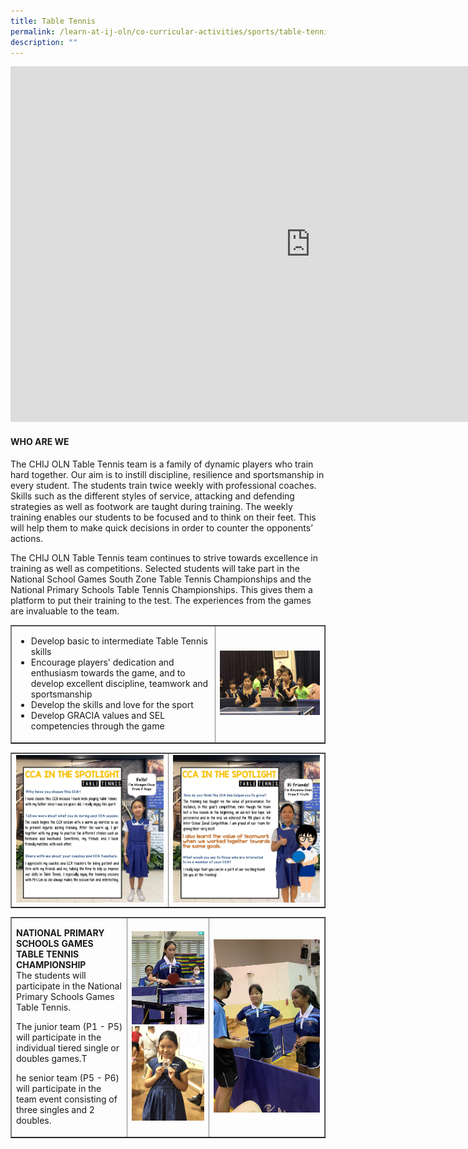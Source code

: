 ```yaml
---
title: Table Tennis
permalink: /learn-at-ij-oln/co-curricular-activities/sports/table-tennis/
description: ""
---
```

<iframe src="https://docs.google.com/presentation/d/e/2PACX-1vQvJAkXewRUj5lopRRQB3HzOcCY_OmUgT0lbfk4o1uAJ-UDSURzO3K7OOL1QV06zGu0KtTl0iI5tiVF/embed?start=false&loop=false&delayms=10000" frameborder="0" width="960" height="569" allowfullscreen="true"></iframe>
<h4><strong>WHO ARE WE</strong></h4>
<p>The CHIJ OLN Table Tennis team is a family of dynamic players who train hard together. Our aim is to instill discipline, resilience and sportsmanship in every student. The students train twice weekly with professional coaches. Skills such as the different styles of service, attacking and defending strategies as well as footwork are taught during training. The weekly training enables our students to be focused and to think on their feet. This will help them to make quick decisions in order to counter the opponents&rsquo; actions.</p>
<p>The CHIJ OLN Table Tennis team continues to strive towards excellence in training as well as competitions. Selected students will take part in the National School Games South Zone Table Tennis Championships and the National Primary Schools Table Tennis Championships. This gives them a platform to put their training to the test. The experiences from the games are invaluable to the team.</p>
<table style="border-collapse: collapse; width: 100%;" border="1">
<tbody>
<tr>
<td style="width: 65%;"><ul>
<li>Develop basic to intermediate Table Tennis skills</li>
<li>Encourage players' dedication and enthusiasm towards the game, and to develop excellent discipline, teamwork and sportsmanship</li>
<li>Develop the skills and love for the sport</li>
<li>Develop GRACIA values and SEL competencies through the game</li>
</ul></td>
<td style="width: 35%;"><img src="/images/ttt1.jpg"></td>
</tr>
</tbody>
</table>
<table style="border-collapse: collapse; width: 100%;" border="1">
<tbody>
<tr>
<td style="width: 50%;"><img src="/images/ttt2.jpg"></td>
<td style="width: 50%;"><img src="/images/ttt3.jpg"></td>
</tr>
</tbody>
</table>
<table style="border-collapse: collapse; width: 100%;" border="1">
<tbody>
<tr>
<td style="width: 37%;">
<p><strong>NATIONAL PRIMARY SCHOOLS GAMES TABLE TENNIS CHAMPIONSHIP<br /></strong>The students will participate in the National Primary Schools Games Table Tennis.</p>
<p>The junior team (P1 - P5) will participate in the individual tiered single or doubles games.T</p>
<p>he senior team (P5 - P6) will participate in the team event consisting of three singles and 2 doubles.</p>
</td>
<td style="width: 26%;"><img src="/images/ttt4.jpg"><br><img src="/images/ttt5.jpg"></td>
<td style="width: 37%;"><img src="/images/ttt6.jpg"></td>
</tr>
</tbody>
</table>